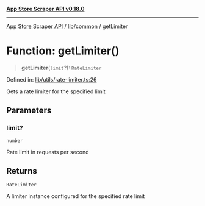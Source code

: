 [**App Store Scraper API v0.18.0**](../../../README.md)

***

[App Store Scraper API](../../../modules.md) / [lib/common](../README.md) / getLimiter

# Function: getLimiter()

> **getLimiter**(`limit`?): `RateLimiter`

Defined in: [lib/utils/rate-limiter.ts:26](https://github.com/facundoolano/app-store-scraper/blob/7e1baf8350e9d5936df88e03bdbb2e2ecea26d48/lib/utils/rate-limiter.ts#L26)

Gets a rate limiter for the specified limit

## Parameters

### limit?

`number`

Rate limit in requests per second

## Returns

`RateLimiter`

A limiter instance configured for the specified rate limit
